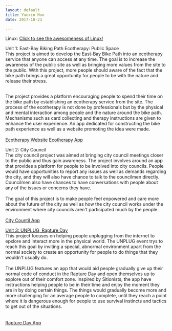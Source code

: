 ```yaml
---
layout: default
title: Yuexin Huo
date: 2017-10-23

---
```

Linux:
[Click to see the awesomeness of Linux!](/linux/web/home.html)


Unit 1: East-Bay Biking Path Ecotherapy: Public Space<br>
This project is aimed to develop the East-Bay Bike Path into an ecotherapy service that anyone can access at any time. The goal is to increase the awareness of the public site as well as bringing more values from the site to the public. With this project, more people should aware of the fact that the bike path brings a great opportunity for people to be with the nature and release their stress. <br><br>

The project provides a platform encouraging people to spend their time on the bike path by establishing an ecotherapy service from the site. The process of the ecotherapy is not done by professionals but by the physical and mental interaction among people and the nature around the bike path. Mechanisms such as card collecting and therapy instructions are given to enhance the user experience. An app dedicated for constructing the bike path experience as well as a website promoting the idea were made.
<br><br>
[Ecotherapy Website](/eastbay/main.html)
[Ecotherapy App](https://drive.google.com/a/risd.edu/file/d/1ryR4xZDjnE9ZNv0BLunkAjdrR8HBS-fs/view?usp=sharing)

Unit 2: City Council<br>
The city council project was aimed at bringing city council meetings closer to the public and thus gain awareness. The project involves around an app that provides a platform for people to be involved into city councils. People would have opportunities to report any issues as well as demands regarding the city, and they will also have chance to talk to the councilmen directly. Councilmen also have chances to have conversations with people about any of the issues or concerns they have. 
<br><br>
The goal of this project is to make people feel enpowered and care more about the future of the city as well as how the city council works under the environment where city councils aren't participated much by the people. 
<br><br>
[City Countil App]()


[Unit 3: UNPLUG, Rapture Day](/linux/web/home.html)<br>
This project focuses on helping people unplugging from the internet to epxlore and interact more in the physical world. The UNPLUG event trys to reach this goal by inviting a special, abnormal environment apart from the normal society to create an opportunity for people to do things that they wouldn't usually do. 
<br><br>
The UNPLUG features an app that would aid people gradually give up their normal code of conduct in the Rapture Day and open themselves up to explore out of their comfort zone. Inspired by Sitionists, the app have instructions helping people to be in their time and enjoy the moment they are in by doing certain things. The things would gradually become more and more challenging for an average people to complete, until they reach a point where it is dangerous enough for people to use survival instincts and tactics to get out of the situations.  
<br><br>
[Rapture Day App]()
